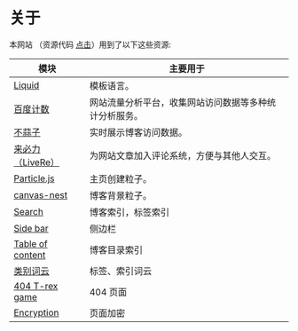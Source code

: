 # 关于

本网站 （资源代码 [点击](https://github.com/Jueee/jueee.github.io)）用到了以下这些资源:

| 模块                                                         | 主要用于                                               |
| ------------------------------------------------------------ | ------------------------------------------------------ |
| [Liquid](https://liquid.bootcss.com/)                        | 模板语言。                                             |
| [百度计数](https://tongji.baidu.com/web/10000226881/overview/index) | 网站流量分析平台，收集网站访问数据等多种统计分析服务。 |
| [不蒜子](http://busuanzi.ibruce.info/)                       | 实时展示博客访问数据。                                 |
| [来必力（LiveRe）](https://www.livere.com/insight/communite) | 为网站文章加入评论系统，方便与其他人交互。             |
| [Particle.js](https://github.com/VincentGarreau/particles.js) | 主页创建粒子。                                         |
| [canvas-nest](https://github.com/hustcc/canvas-nest.js)      | 博客背景粒子。                                         |
| [Search](https://github.com/christian-fei/Simple-Jekyll-Search) | 博客索引，标签索引                                     |
| [Side bar](https://github.com/poole/lanyon)                  | 侧边栏                                                 |
| [Table of content](https://github.com/allejo/jekyll-toc)     | 博客目录索引                                           |
| [类别词云](https://hyunyoung2.github.io/2016/12/17/Tag_Cloud/) | 标签、索引词云                                         |
| [404 T-rex game](https://github.com/wayou/t-rex-runner)      | 404 页面                                               |
| [Encryption](https://github.com/robinmoisson/staticrypt)     | 页面加密                                               |

